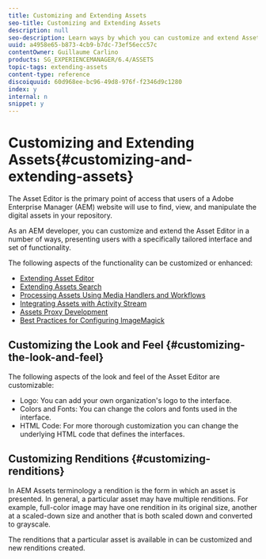 ```yaml
---
title: Customizing and Extending Assets
seo-title: Customizing and Extending Assets
description: null
seo-description: Learn ways by which you can customize and extend Asset Share and Asset Editor, which presents users with a specifically tailored interface and set of functionality.
uuid: a4958e65-b873-4cb9-b7dc-73ef56ecc57c
contentOwner: Guillaume Carlino
products: SG_EXPERIENCEMANAGER/6.4/ASSETS
topic-tags: extending-assets
content-type: reference
discoiquuid: 60d968ee-bc96-49d8-976f-f2346d9c1280
index: y
internal: n
snippet: y
---
```


# Customizing and Extending Assets{#customizing-and-extending-assets}

The Asset Editor is the primary point of access that users of a Adobe Enterprise Manager (AEM) website will use to find, view, and manipulate the digital assets in your repository.

As an AEM developer, you can customize and extend the Asset Editor in a number of ways, presenting users with a specifically tailored interface and set of functionality.

The following aspects of the functionality can be customized or enhanced:

* [Extending Asset Editor](../../assets/using/asseteditorx.md)
* [Extending Assets Search](../../assets/using/searchx.md)
* [Processing Assets Using Media Handlers and Workflows](../../assets/using/media-handlers.md)
* [Integrating Assets with Activity Stream](../../assets/using/extending-activity-stream.md)
* [Assets Proxy Development](../../assets/using/proxy.md)
* [Best Practices for Configuring ImageMagick](../../assets/using/best-practices-for-imagemagick.md)

## Customizing the Look and Feel {#customizing-the-look-and-feel}

The following aspects of the look and feel of the Asset Editor are customizable:

* Logo: You can add your own organization's logo to the interface.
* Colors and Fonts: You can change the colors and fonts used in the interface.
* HTML Code: For more thorough customization you can change the underlying HTML code that defines the interfaces.

## Customizing Renditions {#customizing-renditions}

In AEM Assets terminology a rendition is the form in which an asset is presented. In general, a particular asset may have multiple renditions. For example, full-color image may have one rendition in its original size, another at a scaled-down size and another that is both scaled down and converted to grayscale.

The renditions that a particular asset is available in can be customized and new renditions created.
